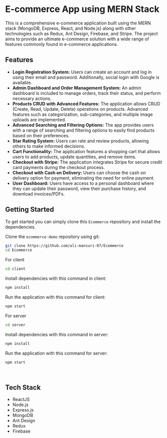 <h1>E-commerce App using MERN Stack</h1>
  <p>This is a comprehensive e-commerce application built using the MERN stack (MongoDB, Express, React, and Node.js) along with other technologies such as Redux, Ant Design, Firebase, and Stripe. The project aims to provide an ultimate e-commerce solution with a wide range of features commonly found in e-commerce applications.</p>

  <h2>Features</h2>
  <ul>
    <li><strong>Login Registration System:</strong> Users can create an account and log in using their email and password. Additionally, social login with Google is available.</li>
    <li><strong>Admin Dashboard and Order Management System:</strong> An admin dashboard is included to manage orders, track their status, and perform necessary actions.</li>
    <li><strong>Products CRUD with Advanced Features:</strong> The application allows CRUD (Create, Read, Update, Delete) operations on products. Advanced features such as categorization, sub-categories, and multiple image uploads are implemented.</li>
    <li><strong>Advanced Searching and Filtering Options:</strong> The app provides users with a range of searching and filtering options to easily find products based on their preferences.</li>
    <li><strong>Star Rating System:</strong> Users can rate and review products, allowing others to make informed decisions.</li>
    <li><strong>Cart Functionality:</strong> The application features a shopping cart that allows users to add products, update quantities, and remove items.</li>
    <li><strong>Checkout with Stripe:</strong> The application integrates Stripe for secure credit card payments during the checkout process.</li>
    <li><strong>Checkout with Cash on Delivery:</strong> Users can choose the cash on delivery option for payment, eliminating the need for online payment.</li>
    <li><strong>User Dashboard:</strong> Users have access to a personal dashboard where they can update their password, view their purchase history, and download invoices/PDFs.</li>
  </ul>
  
  ## Getting Started
To get started  you can simply clone this `Ecommerce` repository and install the dependencies.

Clone the `ecommerce-demo` repository using git:

```bash
git clone https://github.com/ali-mansuri-07/Ecommerce
cd Ecommerce
```
For client 
```bash
cd client
```
Install dependencies with this command in client:
```bash
npm install
```
Run the application with this command for client:
```bash
npm start
```

For server
```bash
cd server
```
Install dependencies with this command in server:
```bash
npm install
```
Run the application with this command for server:
```bash
npm start
```
<br>

## Tech Stack
* ReactJS
* Node.js
* Express.js
* MongoDB
* Ant Design
* Redux
* Firebase
